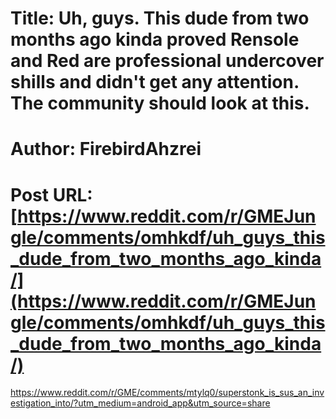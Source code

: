 # Title: Uh, guys. This dude from two months ago kinda proved Rensole and Red are professional undercover shills and didn't get any attention. The community should look at this.
# Author: FirebirdAhzrei
# Post URL: [https://www.reddit.com/r/GMEJungle/comments/omhkdf/uh_guys_this_dude_from_two_months_ago_kinda/](https://www.reddit.com/r/GMEJungle/comments/omhkdf/uh_guys_this_dude_from_two_months_ago_kinda/)


https://www.reddit.com/r/GME/comments/mtylq0/superstonk_is_sus_an_investigation_into/?utm_medium=android_app&utm_source=share